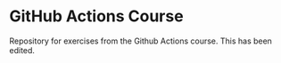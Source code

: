 # GitHub Actions Course 

Repository for exercises from the Github Actions course. This has been edited.
